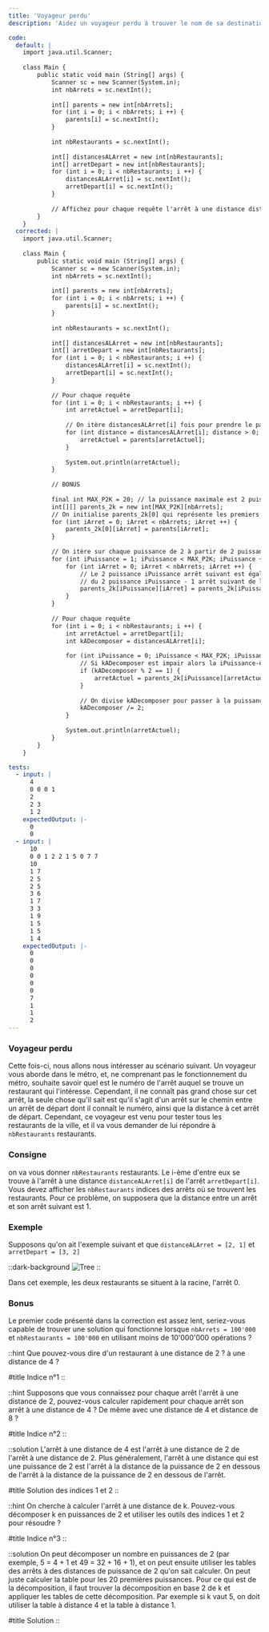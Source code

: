```yaml
---
title: 'Voyageur perdu'
description: 'Aidez un voyageur perdu à trouver le nom de sa destination'

code:
  default: |
    import java.util.Scanner;
    
    class Main { 
        public static void main (String[] args) {
            Scanner sc = new Scanner(System.in);
            int nbArrets = sc.nextInt();
    
            int[] parents = new int[nbArrets];
            for (int i = 0; i < nbArrets; i ++) {
                parents[i] = sc.nextInt();
            }
            
            int nbRestaurants = sc.nextInt();
        
            int[] distancesALArret = new int[nbRestaurants];
            int[] arretDepart = new int[nbRestaurants];
            for (int i = 0; i < nbRestaurants; i ++) {
                distancesALArret[i] = sc.nextInt();
                arretDepart[i] = sc.nextInt();
            }
            
            // Affichez pour chaque requête l'arrêt à une distance distancesALArret[i] de l'arrêt arretDepart[i]
        }
    }
  corrected: |
    import java.util.Scanner;
    
    class Main { 
        public static void main (String[] args) {
            Scanner sc = new Scanner(System.in);
            int nbArrets = sc.nextInt();
    
            int[] parents = new int[nbArrets];
            for (int i = 0; i < nbArrets; i ++) {
                parents[i] = sc.nextInt();
            }
            
            int nbRestaurants = sc.nextInt();
        
            int[] distancesALArret = new int[nbRestaurants];
            int[] arretDepart = new int[nbRestaurants];
            for (int i = 0; i < nbRestaurants; i ++) {
                distancesALArret[i] = sc.nextInt();
                arretDepart[i] = sc.nextInt();
            }
            
            // Pour chaque requête
            for (int i = 0; i < nbRestaurants; i ++) {
                int arretActuel = arretDepart[i];
        
                // On itère distancesALArret[i] fois pour prendre le parent de l'arret actuel, en réduisant à chaque fois la distance de 1
                for (int distance = distancesALArret[i]; distance > 0; distance --) {
                    arretActuel = parents[arretActuel];
                }
        
                System.out.println(arretActuel);
            }
        
            // BONUS
        
            final int MAX_P2K = 20; // la puissance maximale est 2 puissance 20
            int[][] parents_2k = new int[MAX_P2K][nbArrets];
            // On initialise parents_2k[0] qui représente les premiers parents (2 puissance 0 = 1)
            for (int iArret = 0; iArret < nbArrets; iArret ++) {
                parents_2k[0][iArret] = parents[iArret];
            }
        
            // On itère sur chaque puissance de 2 à partir de 2 puissance 1 pour calculer sa table
            for (int iPuissance = 1; iPuissance < MAX_P2K; iPuissance ++) {
                for (int iArret = 0; iArret < nbArrets; iArret ++) {
                    // Le 2 puissance iPuissance arrêt suivant est égal au 2 puissance iPuissance - 1 arrêt de l'arrêt
                    // du 2 puissance iPuissance - 1 arrêt suivant de l'arrêt
                    parents_2k[iPuissance][iArret] = parents_2k[iPuissance - 1][parents_2k[iPuissance - 1][iArret]];
                }
            }
        
            // Pour chaque requête
            for (int i = 0; i < nbRestaurants; i ++) {
                int arretActuel = arretDepart[i];
                int kADecomposer = distancesALArret[i];
            
                for (int iPuissance = 0; iPuissance < MAX_P2K; iPuissance ++) {
                    // Si kADecomposer est impair alors la iPuissance-ème puissance est inclue dans k.
                    if (kADecomposer % 2 == 1) {
                        arretActuel = parents_2k[iPuissance][arretActuel];
                    }
        
                    // On divise kADecomposer pour passer à la puissance suivante
                    kADecomposer /= 2;
                }
        
                System.out.println(arretActuel);
            }
        }
    }

tests:
  - input: |
      4
      0 0 0 1
      2
      2 3
      1 2
    expectedOutput: |-
      0
      0
  - input: |
      10
      0 0 1 2 2 1 5 0 7 7
      10
      1 7
      2 5
      2 5
      3 6
      1 7
      3 3
      1 9
      1 5
      1 5
      1 4
    expectedOutput: |-
      0
      0
      0
      0
      0
      0
      7
      1
      1
      2
---
```


### Voyageur perdu

Cette fois-ci, nous allons nous intéresser au scénario suivant. Un voyageur vous aborde dans le métro, et, ne comprenant pas le fonctionnement du métro, souhaite savoir quel est le numéro de l'arrêt auquel se trouve un restaurant qui l'intéresse. Cependant, il ne connaît pas grand chose sur cet arrêt, la seule chose qu'il sait est qu'il s'agit d'un arrêt sur le chemin entre un arrêt de départ dont il connaît le numéro, ainsi que la distance à cet arrêt de départ. Cependant, ce voyageur est venu pour tester tous les restaurants de la ville, et il va vous demander de lui répondre à `nbRestaurants` restaurants.

### Consigne

on va vous donner `nbRestaurants` restaurants. Le i-ème d'entre eux se trouve à l'arrêt à une distance `distanceALArret[i]` de l'arrêt `arretDepart[i]`. Vous devez afficher les `nbRestaurants` indices des arrêts où se trouvent les restaurants. Pour ce problème, on supposera que la distance entre un arrêt et son arrêt suivant est 1.

### Exemple

Supposons qu'on ait l'exemple suivant et que `distanceALArret = [2, 1]` et `arretDepart = [3, 2]`

::dark-background
![Tree](/polympiads/tree-metro-polympiads.png)
::

Dans cet exemple, les deux restaurants se situent à la racine, l'arrêt 0.

### Bonus

Le premier code présenté dans la correction est assez lent, seriez-vous capable de trouver une solution qui fonctionne lorsque `nbArrets = 100'000` et `nbRestaurants = 100'000` en utilisant moins de 10'000'000 opérations ?

::hint
Que pouvez-vous dire d'un restaurant à une distance de 2 ? à une distance de 4 ?

#title
Indice n°1
::

::hint
Supposons que vous connaissez pour chaque arrêt l'arrêt à une distance de 2, pouvez-vous calculer rapidement pour chaque arrêt son arrêt à une distance de 4 ? De même avec une distance de 4 et distance de 8 ?

#title
Indice n°2
::

::solution
L'arrêt à une distance de 4 est l'arrêt à une distance de 2 de l'arrêt à une distance de 2. Plus généralement, l'arrêt à une distance qui est une puissance de 2 est l'arrêt à la distance de la puissance de 2 en dessous de l'arrêt à la distance de la puissance de 2 en dessous de l'arrêt.

#title
Solution des indices 1 et 2
::

::hint
On cherche à calculer l'arrêt à une distance de k. Pouvez-vous décomposer k en puissances de 2 et utiliser les outils des indices 1 et 2 pour résoudre ? 

#title
Indice n°3
::

::solution
On peut décomposer un nombre en puissances de 2 (par exemple, 5 = 4 + 1 et 49 = 32 + 16 + 1), et on peut ensuite utiliser les tables des arrêts à des distances de puissance de 2 qu'on sait calculer. On peut juste calculer la table pour les 20 premières puissances. Pour ce qui est de la décomposition, il faut trouver la décomposition en base 2 de k et appliquer les tables de cette décomposition. Par exemple si k vaut 5, on doit utiliser la table à distance 4 et la table à distance 1.

#title
Solution
::